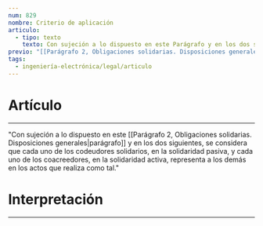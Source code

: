 ```yaml
---
num: 829
nombre: Criterio de aplicación
articulo:
  - tipo: texto
    texto: Con sujeción a lo dispuesto en este Parágrafo y en los dos siguientes, se considera que cada uno de los codeudores solidarios, en la solidaridad pasiva, y cada uno de los coacreedores, en la solidaridad activa, representa a los demás en los actos que realiza como tal.
previo: "[[Parágrafo 2, Obligaciones solidarias. Disposiciones generales|Parágrafo 2, Obligaciones solidarias. Disposiciones generales]]"
tags:
  - ingeniería-electrónica/legal/articulo
---
```

# Artículo
---
"Con sujeción a lo dispuesto en este [[Parágrafo 2, Obligaciones solidarias. Disposiciones generales|parágrafo]] y en los dos siguientes, se considera que cada uno de los codeudores solidarios, en la solidaridad pasiva, y cada uno de los coacreedores, en la solidaridad activa, representa a los demás en los actos que realiza como tal."

# Interpretación
---
